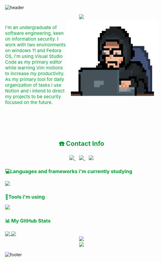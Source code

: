 ![header](https://capsule-render.vercel.app/api?type=waving&height=225&color=0:33cc33,100:66ffcc&text=Welcome%20to%20my%20profile!&fontSize=42&fontColor=FFFFFF&fontAlign=50&fontAlignY=35&animation=fadeIn)
<div align="center" href="https://git.io/typing-svg"><img src="https://readme-typing-svg.demolab.com?font=Honk&size=34&pause=1000&color=009933&background=FFFFFF00&center=true&random=false&width=435&lines=Hello+there!"></div>
 <img align="right" width="300" height="250" src="/Coding.gif">
 <p align="left" style="color: #009933; font-size: 15px;">I'm an undergraduate of software engineering, keen on information security. I work with two environments on windows 11 and Fedora OS, i'm using Visual Studio Code as my primary editor while learning Vim motions to increase my productivity. As my primary tool for daily organization of tasks i use Notion and i intend to direct my projects to be security focused on the future.</p>
<br />
<br />
<br />
<br />

<h2 align="center" style="color: #009933">☎️ Contact Info</h2>
 <p align="center">
  <a href="mailto:MelvinKendes@pm.me">
    <img src="https://img.shields.io/badge/ProtonMail-8B89CC?style=for-the-badge&logo=protonmail&logoColor=white">
  </a> &nbsp;&nbsp;
  <a href="mailto:kelvinmendes8@gmail.com">
    <img src="https://img.shields.io/badge/Gmail-D14836?style=for-the-badge&logo=gmail&logoColor=white">
  </a>&nbsp;&nbsp;
  <a href="https://www.linkedin.com/in/kelvin-mendes/">
  <img src="https://img.shields.io/badge/LinkedIn-0077B5?style=for-the-badge&logo=linkedin&logoColor=white">
  </a>
</p>
<h3 align="left" style="color: #009933">💻Languages and frameworks i'm currently studying</h3>
  <img src="https://skillicons.dev/icons?i=c,cpp,py,html,css,js,bootstrap&theme=dark&perline=8"/>

<h3 align="left" style="color: #009933">🔧Tools i'm using</h3>
 <img  src="https://skillicons.dev/icons?i=git,bash,powershell,vercel,postman,stackoverflow,notion,figma,vim,vscode,codepen,replit,windows,linux,redhat,azure&theme=dark&perline=8"/>

<h3 align="left" style="color: #009933">📊 My GitHub Stats</h3>
<a href="https://github.com/anuraghazra/github-readme-stats">
  <img height=200 align="center" src="https://github-readme-stats.vercel.app/api?username=md1o1&theme=gotham&show_icons=true&locale=pt-br" />
</a>
<a href="https://github.com/anuraghazra/convoychat">
  <img height=200 align="center" src="https://github-readme-stats.vercel.app/api/top-langs/?username=md1o1&layout=compact&theme=gotham&langs_count=10&locale=pt-br" />
</a>

<div align="center">
 <img src="https://github-readme-streak-stats.herokuapp.com/?user=Md1o1&theme=gotham">
</div>

<div align="center" style="color: #009933">
  <img src="https://komarev.com/ghpvc/?username=Md1o1&color=green&style=flat-square&label=Visits">
</div>

![footer](https://capsule-render.vercel.app/api?type=waving&height=200&color=0:33cc33,100:66ffcc&text=Thanks%20for%20visiting!&fontSize=30&fontColor=FFFFFF&fontAlign=50&fontAlignY=65&animation=fadeIn&section=footer&reversal=true)
